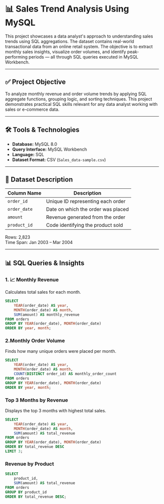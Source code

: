 # 📊 Sales Trend Analysis Using MySQL

This project showcases a data analyst's approach to understanding sales trends using SQL aggregations. The dataset contains real-world transactional data from an online retail system. The objective is to extract monthly sales insights, visualize order volumes, and identify peak-performing periods — all through SQL queries executed in MySQL Workbench.

---

## ✅ Project Objective

To analyze monthly revenue and order volume trends by applying SQL aggregate functions, grouping logic, and sorting techniques. This project demonstrates practical SQL skills relevant for any data analyst working with sales or e-commerce data.

---

## 🛠 Tools & Technologies

- **Database:** MySQL 8.0
- **Query Interface:** MySQL Workbench
- **Language:** SQL
- **Dataset Format:** CSV (`Sales_data-sample.csv`)

---

## 📂 Dataset Description

| Column Name   | Description                         |
|---------------|-------------------------------------|
| `order_id`    | Unique ID representing each order   |
| `order_date`  | Date on which the order was placed  |
| `amount`      | Revenue generated from the order    |
| `product_id`  | Code identifying the product sold   |

Rows: 2,823  
Time Span: Jan 2003 – Mar 2004

---

## 📊 SQL Queries & Insights

### 1. 📈 Monthly Revenue

Calculates total sales for each month.

```sql
SELECT 
    YEAR(order_date) AS year,
    MONTH(order_date) AS month,
    SUM(amount) AS monthly_revenue
FROM orders
GROUP BY YEAR(order_date), MONTH(order_date)
ORDER BY year, month;
```

### 2.Monthly Order Volume
Finds how many unique orders were placed per month.

```sql
SELECT 
    YEAR(order_date) AS year,
    MONTH(order_date) AS month,
    COUNT(DISTINCT order_id) AS monthly_order_count
FROM orders
GROUP BY YEAR(order_date), MONTH(order_date)
ORDER BY year, month;
```

### Top 3 Months by Revenue
Displays the top 3 months with highest total sales.

```sql
SELECT 
    YEAR(order_date) AS year,
    MONTH(order_date) AS month,
    SUM(amount) AS total_revenue
FROM orders
GROUP BY YEAR(order_date), MONTH(order_date)
ORDER BY total_revenue DESC
LIMIT 3;
```

### Revenue by Product
```sql
SELECT 
    product_id,
    SUM(amount) AS total_revenue
FROM orders
GROUP BY product_id
ORDER BY total_revenue DESC;
```


